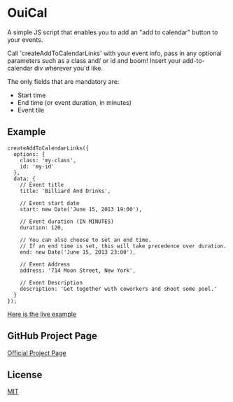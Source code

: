 # OuiCal

A simple JS script that enables you to add an "add to calendar" button to your events.

Call 'createAddToCalendarLinks' with your event info, pass in any optional parameters such as a class and/ or id and boom! Insert your add-to-calendar div wherever you'd like.

The only fields that are mandatory are:

  - Start time
  - End time (or event duration, in minutes)
  - Event tile

## Example

    createAddToCalendarLinks({
      options: {
        class: 'my-class',
        id: 'my-id'
      },
      data: {
        // Event title
        title: 'Billiard And Drinks',

        // Event start date
        start: new Date('June 15, 2013 19:00'),

        // Event duration (IN MINUTES)
        duration: 120,

        // You can also choose to set an end time. 
        // If an end time is set, this will take precedence over duration.
        end: new Date('June 15, 2013 23:00'),

        // Event Address
        address: '714 Moon Street, New York',

        // Event Description
        description: 'Get together with coworkers and shoot some pool.'
      }
    });

[Here is the live example](http://carlsednaoui.github.io/ouical/example.html)

## GitHub Project Page
[Official Project Page](http://carlsednaoui.github.io/ouical/)

## License
[MIT](http://opensource.org/licenses/MIT)